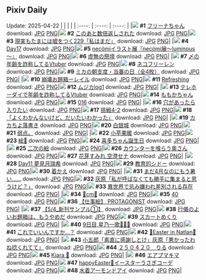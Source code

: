 ## Pixiv Daily
Update: 2025-04-22
|      |      |      |
| :----: | :----: | :----: |
|![](https://pixiv.microyu.workers.dev/c/240x480/img-master/img/2025/04/20/00/00/06/129487021_p0_master1200.jpg) **#1** [フリーナちゃん](https://www.pixiv.net/artworks/129487021) download: [JPG](https://pixiv.microyu.workers.dev/img-original/img/2025/04/20/00/00/06/129487021_p0.jpg) [PNG](https://pixiv.microyu.workers.dev/img-original/img/2025/04/20/00/00/06/129487021_p0.png)|![](https://pixiv.microyu.workers.dev/c/240x480/img-master/img/2025/04/20/00/05/01/129487672_p0_master1200.jpg) **#2** [このあと数倍返しされた](https://www.pixiv.net/artworks/129487672) download: [JPG](https://pixiv.microyu.workers.dev/img-original/img/2025/04/20/00/05/01/129487672_p0.jpg) [PNG](https://pixiv.microyu.workers.dev/img-original/img/2025/04/20/00/05/01/129487672_p0.png)|![](https://pixiv.microyu.workers.dev/c/240x480/img-master/img/2025/04/20/18/00/22/129513421_p0_master1200.jpg) **#3** [現実もたまには嘘をつく229「私はまだ」](https://www.pixiv.net/artworks/129513421) download: [JPG](https://pixiv.microyu.workers.dev/img-original/img/2025/04/20/18/00/22/129513421_p0.jpg) [PNG](https://pixiv.microyu.workers.dev/img-original/img/2025/04/20/18/00/22/129513421_p0.png)|
|![](https://pixiv.microyu.workers.dev/c/240x480/img-master/img/2025/04/20/01/06/29/129490010_p0_master1200.jpg) **#4** [Day17](https://www.pixiv.net/artworks/129490010) download: [JPG](https://pixiv.microyu.workers.dev/img-original/img/2025/04/20/01/06/29/129490010_p0.jpg) [PNG](https://pixiv.microyu.workers.dev/img-original/img/2025/04/20/01/06/29/129490010_p0.png)|![](https://pixiv.microyu.workers.dev/c/240x480/img-master/img/2025/04/20/00/00/15/129487122_p0_master1200.jpg) **#5** [necömiイラスト展『necömi展～luminous～』](https://www.pixiv.net/artworks/129487122) download: [JPG](https://pixiv.microyu.workers.dev/img-original/img/2025/04/20/00/00/15/129487122_p0.jpg) [PNG](https://pixiv.microyu.workers.dev/img-original/img/2025/04/20/00/00/15/129487122_p0.png)|![](https://pixiv.microyu.workers.dev/c/240x480/img-master/img/2025/04/21/08/03/07/129539587_p0_master1200.jpg) **#6** [虚無の祭壇](https://www.pixiv.net/artworks/129539587) download: [JPG](https://pixiv.microyu.workers.dev/img-original/img/2025/04/21/08/03/07/129539587_p0.jpg) [PNG](https://pixiv.microyu.workers.dev/img-original/img/2025/04/21/08/03/07/129539587_p0.png)|
|![](https://pixiv.microyu.workers.dev/c/240x480/img-master/img/2025/04/20/21/01/50/129520899_p0_master1200.jpg) **#7** [〆の年齢を詐称してるVtuber](https://www.pixiv.net/artworks/129520899) download: [JPG](https://pixiv.microyu.workers.dev/img-original/img/2025/04/20/21/01/50/129520899_p0.jpg) [PNG](https://pixiv.microyu.workers.dev/img-original/img/2025/04/20/21/01/50/129520899_p0.png)|![](https://pixiv.microyu.workers.dev/c/240x480/img-master/img/2025/04/20/00/00/04/129486995_p0_master1200.jpg) **#8** [ネコフリーレン](https://www.pixiv.net/artworks/129486995) download: [JPG](https://pixiv.microyu.workers.dev/img-original/img/2025/04/20/00/00/04/129486995_p0.jpg) [PNG](https://pixiv.microyu.workers.dev/img-original/img/2025/04/20/00/00/04/129486995_p0.png)|![](https://pixiv.microyu.workers.dev/c/240x480/img-master/img/2025/04/20/08/00/08/129497476_p0_master1200.jpg) **#9** [ミカの朝支度・当番の日（全4枚）](https://www.pixiv.net/artworks/129497476) download: [JPG](https://pixiv.microyu.workers.dev/img-original/img/2025/04/20/08/00/08/129497476_p0.jpg) [PNG](https://pixiv.microyu.workers.dev/img-original/img/2025/04/20/08/00/08/129497476_p0.png)|
|![](https://pixiv.microyu.workers.dev/c/240x480/img-master/img/2025/04/20/15/26/23/129508586_p0_master1200.jpg) **#10** [崩壊お題箱ーレイル](https://www.pixiv.net/artworks/129508586) download: [JPG](https://pixiv.microyu.workers.dev/img-original/img/2025/04/20/15/26/23/129508586_p0.jpg) [PNG](https://pixiv.microyu.workers.dev/img-original/img/2025/04/20/15/26/23/129508586_p0.png)|![](https://pixiv.microyu.workers.dev/c/240x480/img-master/img/2025/04/20/11/01/29/129490312_p0_master1200.jpg) **#11** [Refreshing](https://www.pixiv.net/artworks/129490312) download: [JPG](https://pixiv.microyu.workers.dev/img-original/img/2025/04/20/11/01/29/129490312_p0.jpg) [PNG](https://pixiv.microyu.workers.dev/img-original/img/2025/04/20/11/01/29/129490312_p0.png)|![](https://pixiv.microyu.workers.dev/c/240x480/img-master/img/2025/04/20/16/03/30/129509633_p0_master1200.jpg) **#12** [ムジカlog1](https://www.pixiv.net/artworks/129509633) download: [JPG](https://pixiv.microyu.workers.dev/img-original/img/2025/04/20/16/03/30/129509633_p0.jpg) [PNG](https://pixiv.microyu.workers.dev/img-original/img/2025/04/20/16/03/30/129509633_p0.png)|
|![](https://pixiv.microyu.workers.dev/c/240x480/img-master/img/2025/04/21/21/02/23/129556296_p0_master1200.jpg) **#13** [テレホーダイで年齢を詐称してるVtuber](https://www.pixiv.net/artworks/129556296) download: [JPG](https://pixiv.microyu.workers.dev/img-original/img/2025/04/21/21/02/23/129556296_p0.jpg) [PNG](https://pixiv.microyu.workers.dev/img-original/img/2025/04/21/21/02/23/129556296_p0.png)|![](https://pixiv.microyu.workers.dev/c/240x480/img-master/img/2025/04/20/00/00/11/129487078_p0_master1200.jpg) **#14** [ももかちゃん](https://www.pixiv.net/artworks/129487078) download: [JPG](https://pixiv.microyu.workers.dev/img-original/img/2025/04/20/00/00/11/129487078_p0.jpg) [PNG](https://pixiv.microyu.workers.dev/img-original/img/2025/04/20/00/00/11/129487078_p0.png)|![](https://pixiv.microyu.workers.dev/c/240x480/img-master/img/2025/04/20/00/00/14/129487104_p0_master1200.jpg) **#15** [016](https://www.pixiv.net/artworks/129487104) download: [JPG](https://pixiv.microyu.workers.dev/img-original/img/2025/04/20/00/00/14/129487104_p0.jpg) [PNG](https://pixiv.microyu.workers.dev/img-original/img/2025/04/20/00/00/14/129487104_p0.png)|
|![](https://pixiv.microyu.workers.dev/c/240x480/img-master/img/2025/04/20/19/11/58/129516233_p0_master1200.jpg) **#16** [穴があったら入りたい](https://www.pixiv.net/artworks/129516233) download: [JPG](https://pixiv.microyu.workers.dev/img-original/img/2025/04/20/19/11/58/129516233_p0.jpg) [PNG](https://pixiv.microyu.workers.dev/img-original/img/2025/04/20/19/11/58/129516233_p0.png)|![](https://pixiv.microyu.workers.dev/c/240x480/img-master/img/2025/04/20/13/47/26/129505725_p0_master1200.jpg) **#17** [挑戦4-2](https://www.pixiv.net/artworks/129505725) download: [JPG](https://pixiv.microyu.workers.dev/img-original/img/2025/04/20/13/47/26/129505725_p0.jpg) [PNG](https://pixiv.microyu.workers.dev/img-original/img/2025/04/20/13/47/26/129505725_p0.png)|![](https://pixiv.microyu.workers.dev/c/240x480/img-master/img/2025/04/20/22/22/43/129524757_p0_master1200.jpg) **#18** [「よくわかんないけど、だいたいわかった」](https://www.pixiv.net/artworks/129524757) download: [JPG](https://pixiv.microyu.workers.dev/img-original/img/2025/04/20/22/22/43/129524757_p0.jpg) [PNG](https://pixiv.microyu.workers.dev/img-original/img/2025/04/20/22/22/43/129524757_p0.png)|
|![](https://pixiv.microyu.workers.dev/c/240x480/img-master/img/2025/04/20/03/08/11/129493062_p0_master1200.jpg) **#19** [カカちよ落書き](https://www.pixiv.net/artworks/129493062) download: [JPG](https://pixiv.microyu.workers.dev/img-original/img/2025/04/20/03/08/11/129493062_p0.jpg) [PNG](https://pixiv.microyu.workers.dev/img-original/img/2025/04/20/03/08/11/129493062_p0.png)|![](https://pixiv.microyu.workers.dev/c/240x480/img-master/img/2025/04/20/16/50/51/129511066_p0_master1200.jpg) **#20** [白银城](https://www.pixiv.net/artworks/129511066) download: [JPG](https://pixiv.microyu.workers.dev/img-original/img/2025/04/20/16/50/51/129511066_p0.jpg) [PNG](https://pixiv.microyu.workers.dev/img-original/img/2025/04/20/16/50/51/129511066_p0.png)|![](https://pixiv.microyu.workers.dev/c/240x480/img-master/img/2025/04/21/05/59/04/129537453_p0_master1200.jpg) **#21** [弱点。](https://www.pixiv.net/artworks/129537453) download: [JPG](https://pixiv.microyu.workers.dev/img-original/img/2025/04/21/05/59/04/129537453_p0.jpg) [PNG](https://pixiv.microyu.workers.dev/img-original/img/2025/04/21/05/59/04/129537453_p0.png)|
|![](https://pixiv.microyu.workers.dev/c/240x480/img-master/img/2025/04/20/17/48/59/129512967_p0_master1200.jpg) **#22** [小苹果暖](https://www.pixiv.net/artworks/129512967) download: [JPG](https://pixiv.microyu.workers.dev/img-original/img/2025/04/20/17/48/59/129512967_p0.jpg) [PNG](https://pixiv.microyu.workers.dev/img-original/img/2025/04/20/17/48/59/129512967_p0.png)|![](https://pixiv.microyu.workers.dev/c/240x480/img-master/img/2025/04/20/23/20/37/129527532_p0_master1200.jpg) **#23** [絵🌸](https://www.pixiv.net/artworks/129527532) download: [JPG](https://pixiv.microyu.workers.dev/img-original/img/2025/04/20/23/20/37/129527532_p0.jpg) [PNG](https://pixiv.microyu.workers.dev/img-original/img/2025/04/20/23/20/37/129527532_p0.png)|![](https://pixiv.microyu.workers.dev/c/240x480/img-master/img/2025/04/21/17/09/21/129548866_p0_master1200.jpg) **#24** [喜多ちゃん誕生日](https://www.pixiv.net/artworks/129548866) download: [JPG](https://pixiv.microyu.workers.dev/img-original/img/2025/04/21/17/09/21/129548866_p0.jpg) [PNG](https://pixiv.microyu.workers.dev/img-original/img/2025/04/21/17/09/21/129548866_p0.png)|
|![](https://pixiv.microyu.workers.dev/c/240x480/img-master/img/2025/04/21/19/03/15/129552099_p0_master1200.jpg) **#25** [二次の絵](https://www.pixiv.net/artworks/129552099) download: [JPG](https://pixiv.microyu.workers.dev/img-original/img/2025/04/21/19/03/15/129552099_p0.jpg) [PNG](https://pixiv.microyu.workers.dev/img-original/img/2025/04/21/19/03/15/129552099_p0.png)|![](https://pixiv.microyu.workers.dev/c/240x480/img-master/img/2025/04/20/00/03/41/129487612_p0_master1200.jpg) **#26** [カウンターを喰らう奥さん](https://www.pixiv.net/artworks/129487612) download: [JPG](https://pixiv.microyu.workers.dev/img-original/img/2025/04/20/00/03/41/129487612_p0.jpg) [PNG](https://pixiv.microyu.workers.dev/img-original/img/2025/04/20/00/03/41/129487612_p0.png)|![](https://pixiv.microyu.workers.dev/c/240x480/img-master/img/2025/04/20/01/05/21/129489961_p0_master1200.jpg) **#27** [花芽すみれ 空澄セナ](https://www.pixiv.net/artworks/129489961) download: [JPG](https://pixiv.microyu.workers.dev/img-original/img/2025/04/20/01/05/21/129489961_p0.jpg) [PNG](https://pixiv.microyu.workers.dev/img-original/img/2025/04/20/01/05/21/129489961_p0.png)|
|![](https://pixiv.microyu.workers.dev/c/240x480/img-master/img/2025/04/20/02/27/23/129492191_p0_master1200.jpg) **#28** [Day11  夢見月瑞希](https://www.pixiv.net/artworks/129492191) download: [JPG](https://pixiv.microyu.workers.dev/img-original/img/2025/04/20/02/27/23/129492191_p0.jpg) [PNG](https://pixiv.microyu.workers.dev/img-original/img/2025/04/20/02/27/23/129492191_p0.png)|![](https://pixiv.microyu.workers.dev/c/240x480/img-master/img/2025/04/20/16/06/46/129508548_p0_master1200.jpg) **#29** [教育的シドー](https://www.pixiv.net/artworks/129508548) download: [JPG](https://pixiv.microyu.workers.dev/img-original/img/2025/04/20/16/06/46/129508548_p0.jpg) [PNG](https://pixiv.microyu.workers.dev/img-original/img/2025/04/20/16/06/46/129508548_p0.png)|![](https://pixiv.microyu.workers.dev/c/240x480/img-master/img/2025/04/21/00/30/02/129530972_p0_master1200.jpg) **#30** [着かえ](https://www.pixiv.net/artworks/129530972) download: [JPG](https://pixiv.microyu.workers.dev/img-original/img/2025/04/21/00/30/02/129530972_p0.jpg) [PNG](https://pixiv.microyu.workers.dev/img-original/img/2025/04/21/00/30/02/129530972_p0.png)|
|![](https://pixiv.microyu.workers.dev/c/240x480/img-master/img/2025/04/21/17/08/33/129548851_p0_master1200.jpg) **#31** [まだ4月なのにもう暑い……](https://www.pixiv.net/artworks/129548851) download: [JPG](https://pixiv.microyu.workers.dev/img-original/img/2025/04/21/17/08/33/129548851_p0.jpg) [PNG](https://pixiv.microyu.workers.dev/img-original/img/2025/04/21/17/08/33/129548851_p0.png)|![](https://pixiv.microyu.workers.dev/c/240x480/img-master/img/2025/04/20/17/22/51/129512113_p0_master1200.jpg) **#32** [灰原「私が呼ばなくても勝手に集まると思うけど？」](https://www.pixiv.net/artworks/129512113) download: [JPG](https://pixiv.microyu.workers.dev/img-original/img/2025/04/20/17/22/51/129512113_p0.jpg) [PNG](https://pixiv.microyu.workers.dev/img-original/img/2025/04/20/17/22/51/129512113_p0.png)|![](https://pixiv.microyu.workers.dev/c/240x480/img-master/img/2025/04/20/08/49/51/129498340_p0_master1200.jpg) **#33** [異世界で忌み嫌われ差別される存在](https://www.pixiv.net/artworks/129498340) download: [JPG](https://pixiv.microyu.workers.dev/img-original/img/2025/04/20/08/49/51/129498340_p0.jpg) [PNG](https://pixiv.microyu.workers.dev/img-original/img/2025/04/20/08/49/51/129498340_p0.png)|
|![](https://pixiv.microyu.workers.dev/c/240x480/img-master/img/2025/04/20/22/44/59/129525842_p0_master1200.jpg) **#34** [🩵cm🩵](https://www.pixiv.net/artworks/129525842) download: [JPG](https://pixiv.microyu.workers.dev/img-original/img/2025/04/20/22/44/59/129525842_p0.jpg) [PNG](https://pixiv.microyu.workers.dev/img-original/img/2025/04/20/22/44/59/129525842_p0.png)|![](https://pixiv.microyu.workers.dev/c/240x480/img-master/img/2025/04/21/10/44/01/129541942_p0_master1200.jpg) **#35** [40](https://www.pixiv.net/artworks/129541942) download: [JPG](https://pixiv.microyu.workers.dev/img-original/img/2025/04/21/10/44/01/129541942_p0.jpg) [PNG](https://pixiv.microyu.workers.dev/img-original/img/2025/04/21/10/44/01/129541942_p0.png)|![](https://pixiv.microyu.workers.dev/c/240x480/img-master/img/2025/04/20/03/19/28/129493283_p0_master1200.jpg) **#36** [【仕事絵】 PROTAGONIST](https://www.pixiv.net/artworks/129493283) download: [JPG](https://pixiv.microyu.workers.dev/img-original/img/2025/04/20/03/19/28/129493283_p0.jpg) [PNG](https://pixiv.microyu.workers.dev/img-original/img/2025/04/20/03/19/28/129493283_p0.png)|
|![](https://pixiv.microyu.workers.dev/c/240x480/img-master/img/2025/04/20/00/00/05/129487005_p0_master1200.jpg) **#37** [【5/4_新刊サンプル①】](https://www.pixiv.net/artworks/129487005) download: [JPG](https://pixiv.microyu.workers.dev/img-original/img/2025/04/20/00/00/05/129487005_p0.jpg) [PNG](https://pixiv.microyu.workers.dev/img-original/img/2025/04/20/00/00/05/129487005_p0.png)|![](https://pixiv.microyu.workers.dev/c/240x480/img-master/img/2025/04/20/15/27/36/129508618_p0_master1200.jpg) **#38** [行儀のよいお題箱は、もうやめだ](https://www.pixiv.net/artworks/129508618) download: [JPG](https://pixiv.microyu.workers.dev/img-original/img/2025/04/20/15/27/36/129508618_p0.jpg) [PNG](https://pixiv.microyu.workers.dev/img-original/img/2025/04/20/15/27/36/129508618_p0.png)|![](https://pixiv.microyu.workers.dev/c/240x480/img-master/img/2025/04/20/00/00/14/129487111_p0_master1200.jpg) **#39** [スカートめくり](https://www.pixiv.net/artworks/129487111) download: [JPG](https://pixiv.microyu.workers.dev/img-original/img/2025/04/20/00/00/14/129487111_p0.jpg) [PNG](https://pixiv.microyu.workers.dev/img-original/img/2025/04/20/00/00/14/129487111_p0.png)|
|![](https://pixiv.microyu.workers.dev/c/240x480/img-master/img/2025/04/20/02/43/11/129492558_p0_master1200.jpg) **#40** [9日目,星乃一歌🧊🧊🧊](https://www.pixiv.net/artworks/129492558) download: [JPG](https://pixiv.microyu.workers.dev/img-original/img/2025/04/20/02/43/11/129492558_p0.jpg) [PNG](https://pixiv.microyu.workers.dev/img-original/img/2025/04/20/02/43/11/129492558_p0.png)|![](https://pixiv.microyu.workers.dev/c/240x480/img-master/img/2025/04/20/00/00/13/129487102_p0_master1200.jpg) **#41** [これでいいんですか...？](https://www.pixiv.net/artworks/129487102) download: [JPG](https://pixiv.microyu.workers.dev/img-original/img/2025/04/20/00/00/13/129487102_p0.jpg) [PNG](https://pixiv.microyu.workers.dev/img-original/img/2025/04/20/00/00/13/129487102_p0.png)|![](https://pixiv.microyu.workers.dev/c/240x480/img-master/img/2025/04/21/02/24/35/129534330_p0_master1200.jpg) **#42** [🥚Easter in Natlan🥚](https://www.pixiv.net/artworks/129534330) download: [JPG](https://pixiv.microyu.workers.dev/img-original/img/2025/04/21/02/24/35/129534330_p0.jpg) [PNG](https://pixiv.microyu.workers.dev/img-original/img/2025/04/21/02/24/35/129534330_p0.png)|
|![](https://pixiv.microyu.workers.dev/c/240x480/img-master/img/2025/04/21/17/48/24/129549725_p0_master1200.jpg) **#43** [小五郎「素直に感謝しとけ」灰原「悪かったわね捻くれてて」](https://www.pixiv.net/artworks/129549725) download: [JPG](https://pixiv.microyu.workers.dev/img-original/img/2025/04/21/17/48/24/129549725_p0.jpg) [PNG](https://pixiv.microyu.workers.dev/img-original/img/2025/04/21/17/48/24/129549725_p0.png)|![](https://pixiv.microyu.workers.dev/c/240x480/img-master/img/2025/04/20/11/12/19/129501536_p0_master1200.jpg) **#44** [２５０４２０　りる](https://www.pixiv.net/artworks/129501536) download: [JPG](https://pixiv.microyu.workers.dev/img-original/img/2025/04/20/11/12/19/129501536_p0.jpg) [PNG](https://pixiv.microyu.workers.dev/img-original/img/2025/04/20/11/12/19/129501536_p0.png)|![](https://pixiv.microyu.workers.dev/c/240x480/img-master/img/2025/04/20/06/06/09/129495751_p0_master1200.jpg) **#45** [Kiara 🧡](https://www.pixiv.net/artworks/129495751) download: [JPG](https://pixiv.microyu.workers.dev/img-original/img/2025/04/20/06/06/09/129495751_p0.jpg) [PNG](https://pixiv.microyu.workers.dev/img-original/img/2025/04/20/06/06/09/129495751_p0.png)|
|![](https://pixiv.microyu.workers.dev/c/240x480/img-master/img/2025/04/20/18/36/46/129514877_p0_master1200.jpg) **#46** [エアプマキマ](https://www.pixiv.net/artworks/129514877) download: [JPG](https://pixiv.microyu.workers.dev/img-original/img/2025/04/20/18/36/46/129514877_p0.jpg) [PNG](https://pixiv.microyu.workers.dev/img-original/img/2025/04/20/18/36/46/129514877_p0.png)|![](https://pixiv.microyu.workers.dev/c/240x480/img-master/img/2025/04/20/18/19/48/129514218_p0_master1200.jpg) **#47** [happyEaster🐰イースターうさぎコーデ](https://www.pixiv.net/artworks/129514218) download: [JPG](https://pixiv.microyu.workers.dev/img-original/img/2025/04/20/18/19/48/129514218_p0.jpg) [PNG](https://pixiv.microyu.workers.dev/img-original/img/2025/04/20/18/19/48/129514218_p0.png)|![](https://pixiv.microyu.workers.dev/c/240x480/img-master/img/2025/04/20/00/15/02/129488118_p0_master1200.jpg) **#48** [水着アーモンドアイ](https://www.pixiv.net/artworks/129488118) download: [JPG](https://pixiv.microyu.workers.dev/img-original/img/2025/04/20/00/15/02/129488118_p0.jpg) [PNG](https://pixiv.microyu.workers.dev/img-original/img/2025/04/20/00/15/02/129488118_p0.png)|
